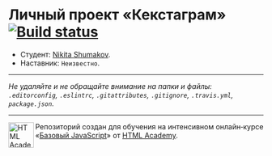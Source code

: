 # Личный проект «Кекстаграм» [![Build status][travis-image]][travis-url]

* Студент: [Nikita Shumakov](https://up.htmlacademy.ru/javascript/10/user/305185).
* Наставник: `Неизвестно`.

---

_Не удаляйте и не обращайте внимание на папки и файлы:_<br>
_`.editorconfig`, `.eslintrc`, `.gitattributes`, `.gitignore`, `.travis.yml`, `package.json`._

---

<a href="https://htmlacademy.ru/intensive/javascript"><img align="left" width="50" height="50" title="HTML Academy" src="https://up.htmlacademy.ru/static/img/intensive/javascript/logo-for-github.svg"></a>

Репозиторий создан для обучения на интенсивном онлайн‑курсе «[Базовый JavaScript](https://htmlacademy.ru/intensive/javascript)» от [HTML Academy](https://htmlacademy.ru).

[travis-image]: https://travis-ci.org/htmlacademy-javascript/305185-kekstagram.svg?branch=master
[travis-url]: https://travis-ci.org/htmlacademy-javascript/305185-kekstagram
